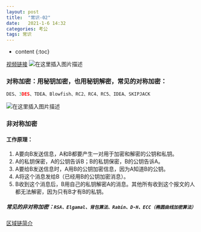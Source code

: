 ```yaml
---
layout: post
title:  "常识-02"
date:   2021-1-6 14:32
categories: 考公
tags: 常识
---
```


* content
{:toc}
  

[视频链接](https://www.bilibili.com/video/BV1Ts411H7u9)
![在这里插入图片描述](https://img-blog.csdnimg.cn/20210109183914446.png?x-oss-process=image/watermark,type_ZmFuZ3poZW5naGVpdGk,shadow_10,text_aHR0cHM6Ly9ibG9nLmNzZG4ubmV0L3FxXzQwOTY1MTc3,size_16,color_FFFFFF,t_70)
###  对称加密：用秘钥加密，也用秘钥解密，常见的对称加密：

```c
DES、3DES、TDEA、Blowfish、RC2、RC4、RC5、IDEA、SKIPJACK
```
![在这里插入图片描述](https://img-blog.csdnimg.cn/2021010918434974.png?x-oss-process=image/watermark,type_ZmFuZ3poZW5naGVpdGk,shadow_10,text_aHR0cHM6Ly9ibG9nLmNzZG4ubmV0L3FxXzQwOTY1MTc3,size_16,color_FFFFFF,t_70)
###  非对称加密
####  工作原理：

 1. A要向B发送信息，A和B都要产生一对用于加密和解密的公钥和私钥。
 2. A的私钥保密，A的公钥告诉B；B的私钥保密，B的公钥告诉A。
 3. A要给B发送信息时，A用B的公钥加密信息，因为A知道B的公钥。
 4. A将这个消息发给B（已经用B的公钥加密消息）。
 5. B收到这个消息后，B用自己的私钥解密A的消息。其他所有收到这个报文的人都无法解密，因为只有B才有B的私钥。

#####  常见的非对称加密：`RSA、Elgamal、背包算法、Rabin、D-H、ECC（椭圆曲线加密算法）`
[区域链简介](https://www.bilibili.com/video/BV1uW411g7GD)